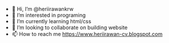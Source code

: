- 👋 Hi, I’m @heriirawankrw
- 👀 I’m interested in programing
- 🌱 I’m currently learning html/css
- 💞️ I’m looking to collaborate on building website
- 📫 How to reach me https://www.heriirawan-cv.blogspot.com

<!---
heriirawankrw/heriirawankrw is a ✨ special ✨ repository because its `README.md` (this file) appears on your GitHub profile.
You can click the Preview link to take a look at your changes.
--->
